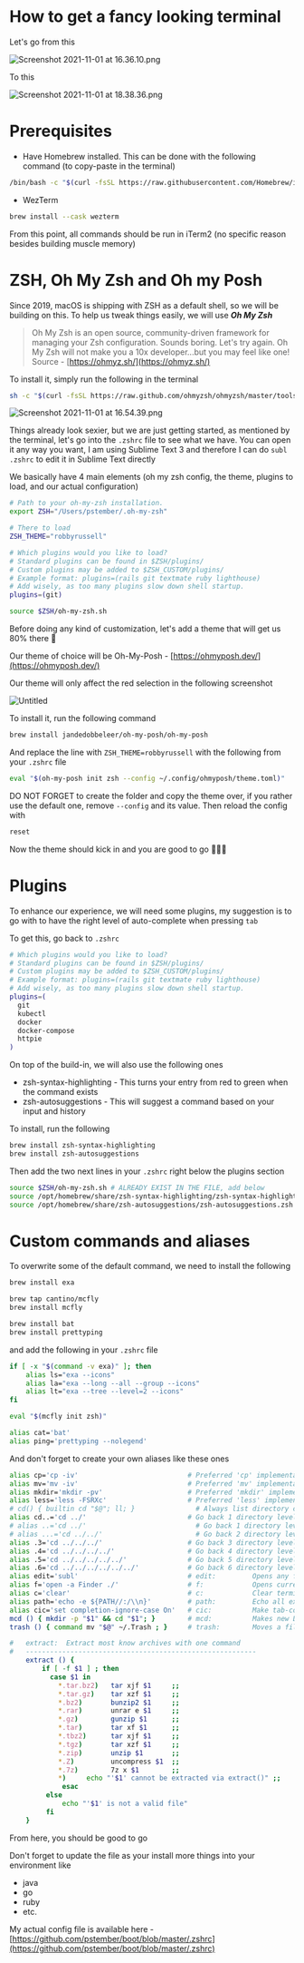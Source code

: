 # How to get a fancy looking terminal

Let's go from this

![Screenshot 2021-11-01 at 16.36.10.png](How%20to%20get%20a%20fancy%20looking%20terminal%2088fe24af928246a39b2024580f1e5c11/Screenshot_2021-11-01_at_16.36.10.png)

To this

![Screenshot 2021-11-01 at 18.38.36.png](How%20to%20get%20a%20fancy%20looking%20terminal%2088fe24af928246a39b2024580f1e5c11/Screenshot_2021-11-01_at_16.54.39.png)

# Prerequisites

- Have Homebrew installed. This can be done with the following command (to copy-paste in the terminal)

```bash
/bin/bash -c "$(curl -fsSL https://raw.githubusercontent.com/Homebrew/install/HEAD/install.sh)"
```

- WezTerm

```bash
brew install --cask wezterm
```

From this point, all commands should be run in iTerm2 (no specific reason besides building muscle memory)

# ZSH, Oh My Zsh and Oh my Posh

Since 2019, macOS is shipping with ZSH as a default shell, so we will be building on this. To help us tweak things easily, we will use ***Oh My Zsh***

> Oh My Zsh is an open source, community-driven framework for managing your Zsh configuration.
Sounds boring. Let's try again.
Oh My Zsh will not make you a 10x developer...but you may feel like one!
Source - [https://ohmyz.sh/](https://ohmyz.sh/)
> 

To install it, simply run the following in the terminal

```bash
sh -c "$(curl -fsSL https://raw.github.com/ohmyzsh/ohmyzsh/master/tools/install.sh)"
```

![Screenshot 2021-11-01 at 16.54.39.png](How%20to%20get%20a%20fancy%20looking%20terminal%2088fe24af928246a39b2024580f1e5c11/Screenshot_2021-11-01_at_16.54.39.png)

Things already look sexier, but we are just getting started, as mentioned by the terminal, let's go into the `.zshrc` file to see what we have. You can open it any way you want, I am using Sublime Text 3 and therefore I can do `subl .zshrc` to edit it in Sublime Text directly

We basically have 4 main elements (oh my zsh config, the theme, plugins to load, and our actual configuration)

```bash
# Path to your oh-my-zsh installation.
export ZSH="/Users/pstember/.oh-my-zsh"

# There to load
ZSH_THEME="robbyrussell"

# Which plugins would you like to load?
# Standard plugins can be found in $ZSH/plugins/
# Custom plugins may be added to $ZSH_CUSTOM/plugins/
# Example format: plugins=(rails git textmate ruby lighthouse)
# Add wisely, as too many plugins slow down shell startup.
plugins=(git)

source $ZSH/oh-my-zsh.sh
```

Before doing any kind of customization, let's add a theme that will get us 80% there 🎉

Our theme of choice will be Oh-My-Posh - [https://ohmyposh.dev/](https://ohmyposh.dev/)

Our theme will only affect the red selection in the following screenshot

![Untitled](How%20to%20get%20a%20fancy%20looking%20terminal%2088fe24af928246a39b2024580f1e5c11/Untitled.png)

To install it, run the following command

```bash
brew install jandedobbeleer/oh-my-posh/oh-my-posh
```

And replace the line with `ZSH_THEME=robbyrussell` with the following from your `.zshrc` file 

```bash
eval "$(oh-my-posh init zsh --config ~/.config/ohmyposh/theme.toml)"
``` 

DO NOT FORGET to create the folder and copy the theme over, if you rather use the default one, remove `--config` and its value. Then reload the config with

```bash
reset
```

Now the theme should kick in and you are good to go 🎉🎉🎉

# Plugins

To enhance our experience, we will need some plugins, my suggestion is to go with to have the right level of auto-complete when pressing `tab`

To get this, go back to `.zshrc`

```bash
# Which plugins would you like to load?
# Standard plugins can be found in $ZSH/plugins/
# Custom plugins may be added to $ZSH_CUSTOM/plugins/
# Example format: plugins=(rails git textmate ruby lighthouse)
# Add wisely, as too many plugins slow down shell startup.
plugins=(
  git
  kubectl
  docker
  docker-compose
  httpie
)
```

On top of the build-in, we will also use the following ones

- zsh-syntax-highlighting - This turns your entry from red to green when the command exists
- zsh-autosuggestions - This will suggest a command based on your input and history

To install, run the following

```bash
brew install zsh-syntax-highlighting
brew install zsh-autosuggestions
```

Then add the two next lines in your `.zshrc` right below the plugins section

```bash
source $ZSH/oh-my-zsh.sh # ALREADY EXIST IN THE FILE, add below
source /opt/homebrew/share/zsh-syntax-highlighting/zsh-syntax-highlighting.zsh
source /opt/homebrew/share/zsh-autosuggestions/zsh-autosuggestions.zsh
```

# Custom commands and aliases

To overwrite some of the default command, we need to install the following

```bash
brew install exa

brew tap cantino/mcfly
brew install mcfly

brew install bat
brew install prettyping
```

and add the following in your `.zshrc` file

```bash
if [ -x "$(command -v exa)" ]; then
    alias ls="exa --icons"
    alias la="exa --long --all --group --icons"
    alias lt="exa --tree --level=2 --icons"
fi

eval "$(mcfly init zsh)"

alias cat='bat'
alias ping='prettyping --nolegend'
```

And don't forget to create your own aliases like these ones

```bash
alias cp='cp -iv'                           # Preferred 'cp' implementation
alias mv='mv -iv'                           # Preferred 'mv' implementation
alias mkdir='mkdir -pv'                     # Preferred 'mkdir' implementation
alias less='less -FSRXc'                    # Preferred 'less' implementation
# cd() { builtin cd "$@"; ll; }               # Always list directory contents upon 'cd'
alias cd..='cd ../'                         # Go back 1 directory level (for fast typers)
# alias ..='cd ../'                           # Go back 1 directory level
# alias ...='cd ../../'                       # Go back 2 directory levels
alias .3='cd ../../../'                     # Go back 3 directory levels
alias .4='cd ../../../../'                  # Go back 4 directory levels
alias .5='cd ../../../../../'               # Go back 5 directory levels
alias .6='cd ../../../../../../'            # Go back 6 directory levels
alias edit='subl'                           # edit:         Opens any file in sublime editor
alias f='open -a Finder ./'                 # f:            Opens current directory in MacOS Finder
alias c='clear'                             # c:            Clear terminal display
alias path='echo -e ${PATH//:/\\n}'         # path:         Echo all executable Paths
alias cic='set completion-ignore-case On'   # cic:          Make tab-completion case-insensitive
mcd () { mkdir -p "$1" && cd "$1"; }        # mcd:          Makes new Dir and jumps inside
trash () { command mv "$@" ~/.Trash ; }     # trash:        Moves a file to the MacOS trash

#   extract:  Extract most know archives with one command
#   ---------------------------------------------------------
    extract () {
        if [ -f $1 ] ; then
          case $1 in
            *.tar.bz2)   tar xjf $1     ;;
            *.tar.gz)    tar xzf $1     ;;
            *.bz2)       bunzip2 $1     ;;
            *.rar)       unrar e $1     ;;
            *.gz)        gunzip $1      ;;
            *.tar)       tar xf $1      ;;
            *.tbz2)      tar xjf $1     ;;
            *.tgz)       tar xzf $1     ;;
            *.zip)       unzip $1       ;;
            *.Z)         uncompress $1  ;;
            *.7z)        7z x $1        ;;
            *)     echo "'$1' cannot be extracted via extract()" ;;
             esac
         else
             echo "'$1' is not a valid file"
         fi
    }
```

From here, you should be good to go

Don't forget to update the file as your install more things into your environment like

- java
- go
- ruby
- etc.

My actual config file is available here - [https://github.com/pstember/boot/blob/master/.zshrc](https://github.com/pstember/boot/blob/master/.zshrc)
